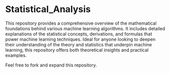 # Statistical_Analysis

This repository provides a comprehensive overview of the mathematical foundations behind various machine learning algorithms. It includes detailed explanations of the statistical concepts, derivations, and formulas that power machine learning techniques. Ideal for anyone looking to deepen their understanding of the theory and statistics that underpin machine learning, this repository offers both theoretical insights and practical examples.

Feel free to fork and expand this repository.
